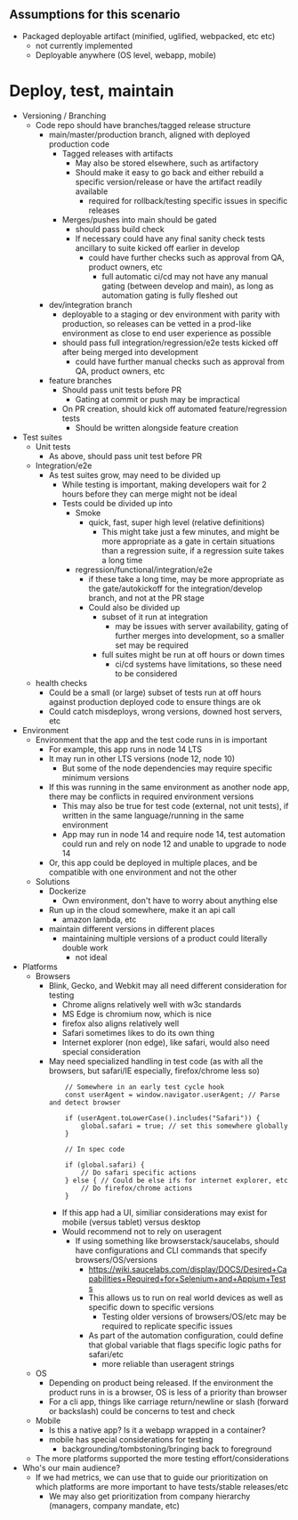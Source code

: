 ## Assumptions for this scenario
- Packaged deployable artifact (minified, uglified, webpacked, etc etc)
    - not currently implemented
    - Deployable anywhere (OS level, webapp, mobile)

# Deploy, test, maintain
- Versioning / Branching
    - Code repo should have branches/tagged release structure
        - main/master/production branch, aligned with deployed production code
            - Tagged releases with artifacts
                - May also be stored elsewhere, such as artifactory
                - Should make it easy to go back and either rebuild a specific version/release or have the artifact readily available
                    - required for rollback/testing specific issues in specific releases
            - Merges/pushes into main should be gated
                - should pass build check
                - If necessary could have any final sanity check tests ancillary to suite kicked off earlier in develop
                    - could have further checks such as approval from QA, product owners, etc
                        - full automatic ci/cd may not have any manual gating (between develop and main), as long as automation gating is fully fleshed out
        - dev/integration branch
            - deployable to a staging or dev environment with parity with production, so releases can be vetted in a prod-like environment as close to end user experience as possible
            - should pass full integration/regression/e2e tests kicked off after being merged into development
                - could have further manual checks such as approval from QA, product owners, etc
        - feature branches
            - Should pass unit tests before PR
                - Gating at commit or push may be impractical
            - On PR creation, should kick off automated feature/regression tests
                - Should be written alongside feature creation
- Test suites
    - Unit tests
        - As above, should pass unit test before PR
    - Integration/e2e
        - As test suites grow, may need to be divided up
            - While testing is important, making developers wait for 2 hours before they can merge might not be ideal
            - Tests could be divided up into
                - Smoke
                    - quick, fast, super high level (relative definitions)
                        - This might take just a few minutes, and might be more appropriate as a gate in certain situations than a regression suite, if a regression suite takes a long time
                - regression/functional/integration/e2e
                    - if these take a long time, may be more appropriate as the gate/autokickoff for the integration/develop branch, and not at the PR stage
                    - Could also be divided up
                        - subset of it run at integration
                            - may be issues with server availability, gating of further merges into development, so a smaller set may be required
                        - full suites might be run at off hours or down times
                            - ci/cd systems have limitations, so these need to be considered
    - health checks
        - Could be a small (or large) subset of tests run at off hours against production deployed code to ensure things are ok
        - Could catch misdeploys, wrong versions, downed host servers, etc
- Environment
    - Environment that the app and the test code runs in is important
        - For example, this app runs in node 14 LTS
        - It may run in other LTS versions (node 12, node 10)
            - But some of the node dependencies may require specific minimum versions
        - If this was running in the same environment as another node app, there may be conflicts in required environment versions
            - This may also be true for test code (external, not unit tests), if written in the same language/running in the same environment
            - App may run in node 14 and require node 14, test automation could run and rely on node 12 and unable to upgrade to node 14
        - Or, this app could be deployed in multiple places, and be compatible with one environment and not the other
    - Solutions
        - Dockerize
            - Own environment, don't have to worry about anything else
        - Run up in the cloud somewhere, make it an api call
            - amazon lambda, etc
        - maintain different versions in different places
            - maintaining multiple versions of a product could literally double work
                - not ideal
- Platforms
    - Browsers
        - Blink, Gecko, and Webkit may all need different consideration for testing
            - Chrome aligns relatively well with w3c standards
            - MS Edge is chromium now, which is nice
            - firefox also aligns relatively well
            - Safari sometimes likes to do its own thing
            - Internet explorer (non edge), like safari, would also need special consideration
        - May need specialized handling in test code (as with all the browsers, but safari/IE especially, firefox/chrome less so)
            ```
                // Somewhere in an early test cycle hook
                const userAgent = window.navigator.userAgent; // Parse and detect browser

                if (userAgent.toLowerCase().includes("Safari")) {
                    global.safari = true; // set this somewhere globally
                }

                // In spec code

                if (global.safari) {
                    // Do safari specific actions
                } else { // Could be else ifs for internet explorer, etc 
                    // Do firefox/chrome actions
                }
            ```
            - If this app had a UI, similiar considerations may exist for mobile (versus tablet) versus desktop
            - Would recommend not to rely on useragent
                - If using something like browserstack/saucelabs, should have configurations and CLI commands that specify browsers/OS/versions
                    - https://wiki.saucelabs.com/display/DOCS/Desired+Capabilities+Required+for+Selenium+and+Appium+Tests
                    - This allows us to run on real world devices as well as specific down to specific versions
                        - Testing older versions of browsers/OS/etc may be required to replicate specific issues
                    - As part of the automation configuration, could define that global variable that flags specific logic paths for safari/etc
                        - more reliable than useragent strings
    - OS
        - Depending on product being released. If the environment the product runs in is a browser, OS is less of a priority than browser
        - For a cli app, things like carriage return/newline or slash (forward or backslash) could be concerns to test and check 
    - Mobile
        - Is this a native app? Is it a webapp wrapped in a container?
        - mobile has special considerations for testing
            - backgrounding/tombstoning/bringing back to foreground
    - The more platforms supported the more testing effort/considerations
- Who's our main audience?
    - If we had metrics, we can use that to guide our prioritization on which platforms are more important to have tests/stable releases/etc
        - We may also get prioritization from company hierarchy (managers, company mandate, etc)